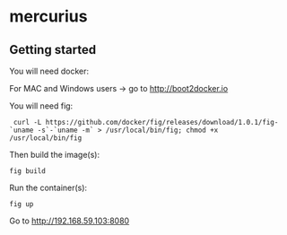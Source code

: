 # mercurius
## Getting started

You will need docker: 

For MAC and Windows users -> go to http://boot2docker.io 

You will need fig:
 
```
 curl -L https://github.com/docker/fig/releases/download/1.0.1/fig-`uname -s`-`uname -m` > /usr/local/bin/fig; chmod +x /usr/local/bin/fig
``` 

Then build the image(s):

```
fig build
```

Run the container(s):

```
fig up
```

Go to http://192.168.59.103:8080